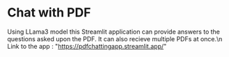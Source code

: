 # Chat with PDF

Using LLama3 model this Streamlit application can provide answers to the questions asked upon the PDF. It can also recieve multiple PDFs at once.\n
Link to the app : "https://pdfchattingapp.streamlit.app/"
